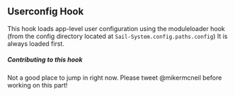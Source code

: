 ## Userconfig Hook

This hook loads app-level user configuration using the moduleloader hook (from the config directory located at `Sail-System.config.paths.config`) It is always loaded first.

##### Contributing to this hook
Not a good place to jump in right now.  Please tweet @mikermcneil before working on this part!

